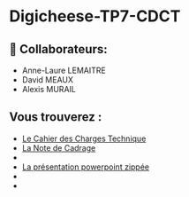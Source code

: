 # Digicheese-TP7-CDCT

## 👊 Collaborateurs:
- Anne-Laure LEMAITRE
- David MEAUX
- Alexis MURAIL

## Vous trouverez : 
- [Le Cahier des Charges Technique]()
- [La Note de Cadrage](https://github.com/Datalex0/Digicheese-TP7-CDCT/blob/b37d1edd03c5a2e927f2ed026274ca858a4bb56e/Note_de_cadrage.pdf)
- 
- [La présentation powerpoint zippée]()
- 
- 
